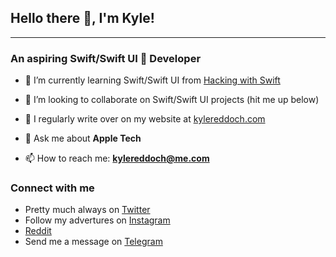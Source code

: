 ## Hello there 👋, I'm Kyle!

----

### An aspiring Swift/Swift UI  Developer

<!--- 🔭 I’m currently working on Swift/Swift UI from [Hacking with Swift](https://www.hackingwithswift.com)-->

- 🌱 I’m currently learning Swift/Swift UI from [Hacking with Swift](https://www.hackingwithswift.com)

- 👯 I’m looking to collaborate on Swift/Swift UI projects (hit me up below)

- 📝 I regularly write over on my website at [kylereddoch.com](https://kylereddoch.com)

- 💬 Ask me about **Apple Tech** 

- 📫 How to reach me: **kylereddoch@me.com**

### Connect with me

- Pretty much always on [Twitter](https://twitter.com/winphankyle)
- Follow my advertures on [Instagram](https://instagram.com/kyle.reddoch)
- [Reddit](https://www.reddit.com/user/justkyleredd)
- Send me a message on [Telegram](https://t.me/kylereddoch)